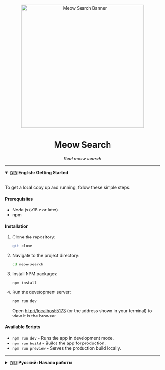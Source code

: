 <p align="center">
  <img src="https://i.pinimg.com/736x/12/ae/cd/12aecd87236f65b83977851111052ad4.jpg" alt="Meow Search Banner" width="400">
</p>

<h1 align="center">Meow Search</h1>

<p align="center">
  <em>Real meow search</em>
</p>

---

<details open>
<summary><strong>🇬🇧 English: Getting Started</strong></summary>
<br>

To get a local copy up and running, follow these simple steps.

#### Prerequisites

* Node.js (v18.x or later)
* npm

#### Installation

1.  Clone the repository:
    ```sh
    git clone 
    ```
2.  Navigate to the project directory:
    ```sh
    cd meow-search
    ```
3.  Install NPM packages:
    ```sh
    npm install
    ```
4.  Run the development server:
    ```sh
    npm run dev
    ```
    Open [http://localhost:5173](http://localhost:5173) (or the address shown in your terminal) to view it in the browser.

#### Available Scripts

* `npm run dev` - Runs the app in development mode.
* `npm run build` - Builds the app for production.
* `npm run preview` - Serves the production build locally.

</details>

---

<details>
<summary><strong>🇷🇺 Русский: Начало работы</strong></summary>
<br>

Чтобы запустить локальную копию проекта, следуйте этим простым шагам.

#### Требования

* Node.js (v18.x или новее)
* npm

#### Установка

1.  Склонируйте репозиторий:
    ```sh
    git clone 
    ```
2.  Перейдите в директорию проекта:
    ```sh
    cd meow-search
    ```
3.  Установите зависимости:
    ```sh
    npm install
    ```
4.  Запустите сервер для разработки:
    ```sh
    npm run dev
    ```
    Откройте [http://localhost:5173](http://localhost:5173) (или адрес, указанный в вашем терминале), чтобы увидеть страницу в браузере.

#### Доступные скрипты

* `npm run dev` - Запускает приложение в режиме разработки.
* `npm run build` - Собирает приложение для продакшена.
* `npm run preview` - Запускает локальный сервер для просмотра продакшен-сборки.

</details>